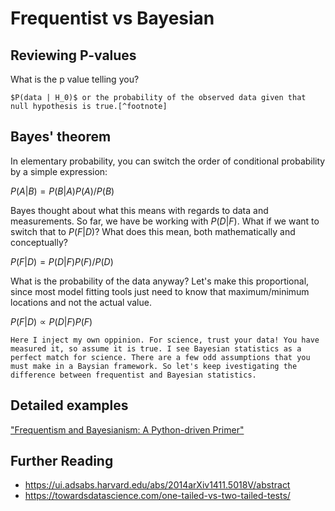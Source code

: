 # Frequentist vs Bayesian

## Reviewing P-values

What is the p value telling you?

```{dropdown} Answer
$P(data | H_0)$ or the probability of the observed data given that null hypothesis is true.[^footnote]
```

## Bayes' theorem

In elementary probability, you can switch the order of conditional probability by a simple expression:

$P(A|B) = P(B|A) P(A) / P(B)$

Bayes thought about what this means with regards to data and measurements. So far, we have be working with $P(D|F)$. What if we want to switch that to $P(F|D)$? What does this mean, both mathematically and conceptually?

$P(F|D) = P(D|F) P(F) / P(D)$

What is the probability of the data anyway? Let's make this proportional, since most model fitting tools just need to know that maximum/minimum locations and not the actual value.

$P(F|D) \propto P(D|F) P(F)$

```{note}
Here I inject my own oppinion. For science, trust your data! You have measured it, so assume it is true. I see Bayesian statistics as a perfect match for science. There are a few odd assumptions that you must make in a Baysian framework. So let's keep ivestigating the difference between frequentist and Bayesian statistics.
```

## Detailed examples

["Frequentism and Bayesianism: A Python-driven Primer"](https://ui.adsabs.harvard.edu/abs/2014arXiv1411.5018V/abstract)


## Further Reading

* https://ui.adsabs.harvard.edu/abs/2014arXiv1411.5018V/abstract
* https://towardsdatascience.com/one-tailed-vs-two-tailed-tests/


[^footnote]: We will be using new [probability notation](https://en.wikipedia.org/wiki/Notation_in_probability_and_statistics), specifically conditional probability.
